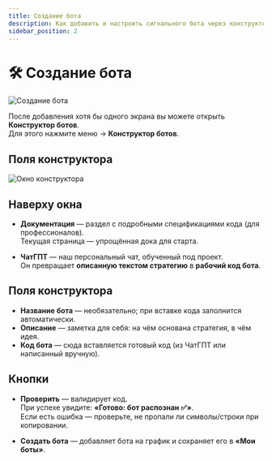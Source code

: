 ```yaml
---
title: Создание бота
description: Как добавить и настроить сигнального бота через конструктор.
sidebar_position: 2
---
```


# 🛠️ Создание бота

![Создание бота](/img/docs/bot/bot-constructor-open.png)

После добавления хотя бы одного экрана вы можете открыть **Конструктор ботов**.  
Для этого нажмите меню → **Конструктор ботов**.

## Поля конструктора

![Окно конструктора](/img/docs/bot/bot-constructor-main.png)

## Наверху окна

- **Документация** — раздел с подробными спецификациями кода (для профессионалов).  
  Текущая страница — упрощённая дока для старта.

- **ЧатГПТ** — наш персональный чат, обученный под проект.  
  Он превращает **описанную текстом стратегию** в **рабочий код бота**.

## Поля конструктора

- **Название бота** — необязательно; при вставке кода заполнится автоматически.
- **Описание** — заметка для себя: на чём основана стратегия, в чём идея.
- **Код бота** — сюда вставляется готовый код (из ЧатГПТ или написанный вручную).

## Кнопки

- **Проверить** — валидирует код.  
  При успехе увидите: **«Готово: бот распознан ✅»**.  
  Если есть ошибка — проверьте, не пропали ли символы/строки при копировании.

- **Создать бота** — добавляет бота на график и сохраняет его в **«Мои боты»**.